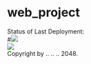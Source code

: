 # web_project


Status of Last Deployment:<br>
#<img src="https://github.com/MAC0xFF/web_project/workflows/main/badge.svg?branch=master"><br>
<img src="https://github.com/MAC0xFF/github-actions-part1-basics/workflows/My-GitHubActions-Basics/badge.svg?branch=master"><br>
Copyright by .. .. .. 2048.
